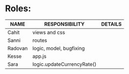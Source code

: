 # Roles:
| NAME  | RESPONSIBILITY | DETAILS
| ------ | ------ | -------
| Cahit | views and css | 
| Sanni | routes |
| Radovan | logic, model, bugfixing |
| Kesse | app.js |
| Sara | logic.updateCurrencyRate() |
